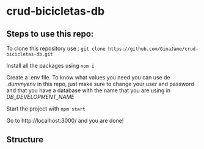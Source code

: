 # crud-bicicletas-db
## Steps to use this repo:

To clone this repository use :
 `git clone https://github.com/GinaJame/crud-bicicletas-db.git  `
 
Install all the packages using 
 ` npm i `
 
 Create a .env file. To know what values you need you can use de _.dummyenv_ in this repo, just make sure to change your user and password and that you have a database with the name that you are using in _DB_DEVELOPMENT_NAME_
 
 Start the project with
 ` npm start `
 
Go to http://localhost:3000/ and you are done!

## Structure
